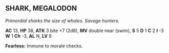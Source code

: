 ## SHARK, MEGALODON

_Primordial sharks the size of whales. Savage hunters._

**AC** 13, **HP** 38, **ATK** 3 bite +7 (2d8), **MV** double near (swim), **S** 5 **D** 1 **C** 2 **I** -3 **W** 1 **Ch** -3, **AL** N, **LV** 8

**Fearless:** Immune to morale checks.

